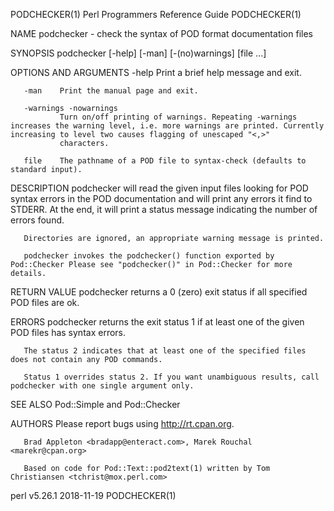 PODCHECKER(1)                                                                      Perl Programmers Reference Guide                                                                      PODCHECKER(1)

NAME
       podchecker - check the syntax of POD format documentation files

SYNOPSIS
       podchecker [-help] [-man] [-(no)warnings] [file ...]

OPTIONS AND ARGUMENTS
       -help   Print a brief help message and exit.

       -man    Print the manual page and exit.

       -warnings -nowarnings
               Turn on/off printing of warnings. Repeating -warnings increases the warning level, i.e. more warnings are printed. Currently increasing to level two causes flagging of unescaped "<,>"
               characters.

       file    The pathname of a POD file to syntax-check (defaults to standard input).

DESCRIPTION
       podchecker will read the given input files looking for POD syntax errors in the POD documentation and will print any errors it find to STDERR. At the end, it will print a status message
       indicating the number of errors found.

       Directories are ignored, an appropriate warning message is printed.

       podchecker invokes the podchecker() function exported by Pod::Checker Please see "podchecker()" in Pod::Checker for more details.

RETURN VALUE
       podchecker returns a 0 (zero) exit status if all specified POD files are ok.

ERRORS
       podchecker returns the exit status 1 if at least one of the given POD files has syntax errors.

       The status 2 indicates that at least one of the specified files does not contain any POD commands.

       Status 1 overrides status 2. If you want unambiguous results, call podchecker with one single argument only.

SEE ALSO
       Pod::Simple and Pod::Checker

AUTHORS
       Please report bugs using <http://rt.cpan.org>.

       Brad Appleton <bradapp@enteract.com>, Marek Rouchal <marekr@cpan.org>

       Based on code for Pod::Text::pod2text(1) written by Tom Christiansen <tchrist@mox.perl.com>

perl v5.26.1                                                                                  2018-11-19                                                                                 PODCHECKER(1)
